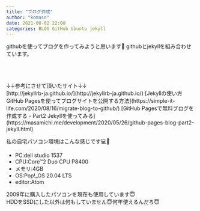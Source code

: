 ```yaml
---
title: "ブログ作成"
author: "komasn"
date: 2021-08-02 22:00
categories: BLOG GitHub Ubuntu jekyll
---
```

githubを使ってブログを作ってみようと思います🤗
githubとjekyllを組み合わせています。  


<br>
<br>
<br>
↓↓参考にさせて頂いたサイト↓↓  
<br>
[http://jekyllrb-ja.github.io/](http://jekyllrb-ja.github.io/)  
[Jekyllの使い方 GitHub Pagesを使ってブログサイトを公開する方法](https://simple-it-life.com/2020/08/16/migrate-blog-to-github/)  
[GitHub Pagesで無料ブログを作成する - Part2 Jekyllを使ってみる](https://masamichi.me/development/2020/05/26/github-pages-blog-part2-jekyll.html)

私の自宅パソコン環境はこんな感じです💻👀  
- PC:dell studio 1537
- CPU:Core™2 Duo CPU P8400
- メモリ:4GB
- OS:Pop!_OS 20.04 LTS
- editor:Atom

2009年に購入したパソコンを現在も使用しています😇  
HDDをSSDにした以外は何もしていません😇何年使えるんだろ😇